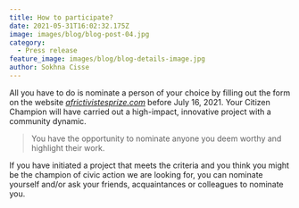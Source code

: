 ```yaml
---
title: How to participate?
date: 2021-05-31T16:02:32.175Z
image: images/blog/blog-post-04.jpg
category:
  - Press release
feature_image: images/blog/blog-details-image.jpg
author: Sokhna Cisse
---
```


All you have to do is nominate a person of your choice by filling out the form on the website *[africtivistesprize.com](/)* before July 16, 2021. Your Citizen Champion will have carried out a high-impact, innovative project with a community dynamic.
 

>You have the opportunity to nominate anyone you deem worthy and highlight their work.
 

If you have initiated a project that meets the criteria and you think you might be the champion of civic action we are looking for, you can nominate yourself and/or ask your friends, acquaintances or colleagues to nominate you.
